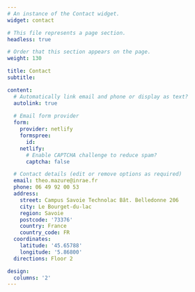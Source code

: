 ```yaml
---
# An instance of the Contact widget.
widget: contact

# This file represents a page section.
headless: true

# Order that this section appears on the page.
weight: 130

title: Contact
subtitle:

content:
  # Automatically link email and phone or display as text?
  autolink: true
  
  # Email form provider
  form:
    provider: netlify
    formspree:
      id:
    netlify:
      # Enable CAPTCHA challenge to reduce spam?
      captcha: false

  # Contact details (edit or remove options as required)
  email: theo.mazure@inrae.fr
  phone: 06 49 92 00 53
  address:
    street: Campus Savoie Technolac Bât. Belledonne 206
    city: Le Bourget-du-lac
    region: Savoie
    postcode: '73376'
    country: France
    country_code: FR
  coordinates:
    latitude: '45.65788'
    longitude: '5.86800'
  directions: Floor 2

design:
  columns: '2'
---
```

